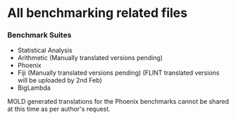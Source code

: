 # All benchmarking related files

### Benchmark Suites
* Statistical Analysis
* Arithmetic (Manually translated versions pending)
* Phoenix
* Fiji (Manually translated versions pending) (FLINT translated versions will be uploaded by 2nd Feb)
* BigLambda

MOLD generated translations for the Phoenix benchmarks cannot be shared at this time as per author's request.
